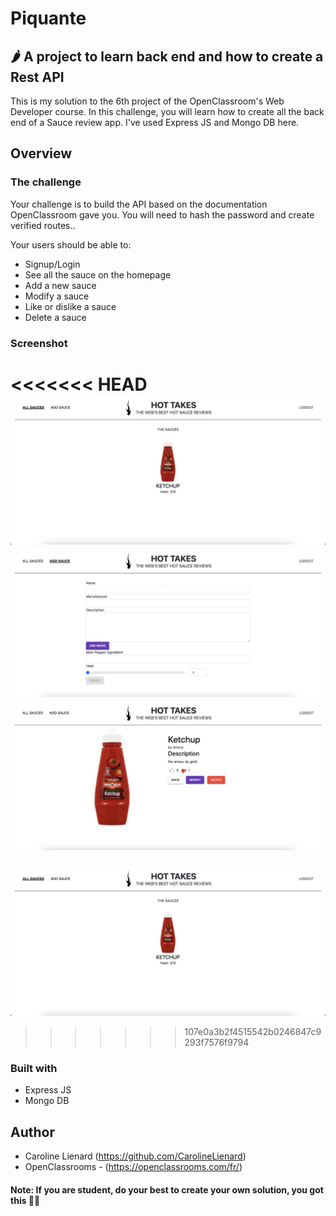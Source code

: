 # Piquante
## 🌶 A project to learn back end and how to create a Rest API

This is my solution to the 6th project of the OpenClassroom's Web Developer course. In this challenge, you will learn how to create all the back end of a  Sauce review app. I've used Express JS and Mongo DB here.

## Overview

### The challenge

Your challenge is to build the API based on the documentation OpenClassroom gave you. You will need to hash the password and create verified routes..

Your users should be able to:

- Signup/Login 
- See all the sauce on the homepage
- Add a new sauce
- Modify a sauce
- Like or dislike a sauce 
- Delete a sauce


### Screenshot

<<<<<<< HEAD
![](./assets/project.png)
![](./assets/project2.png)
![](./assets/project3.png)
=======
![](project.png)
>>>>>>> 107e0a3b2f4515542b0246847c9293f7576f9794

### Built with

- Express JS
- Mongo DB

## Author

- Caroline Lienard (https://github.com/CarolineLienard)
- OpenClassrooms - (https://openclassrooms.com/fr/)
 
#### Note: If you are student, do your best to create your own solution, you got this 👍🏻

